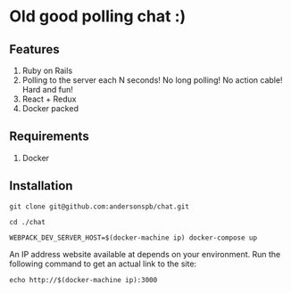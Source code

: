 # Old good polling chat :)

## Features
1. Ruby on Rails 
2. Polling to the server each N seconds! No long polling! No action cable! Hard and fun!
3. React + Redux
4. Docker packed

## Requirements
1. Docker

## Installation

`git clone git@github.com:andersonspb/chat.git`

`cd ./chat`

`WEBPACK_DEV_SERVER_HOST=$(docker-machine ip) docker-compose up`

An IP address website available at depends on your environment. Run the following command to get an actual link to the site: 

`echo http://$(docker-machine ip):3000 `





